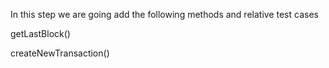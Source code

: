 In this step we are going add the following methods and relative test cases

getLastBlock() 

createNewTransaction()